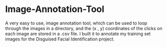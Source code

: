 # Image-Annotation-Tool
A very easy to use, image annotation tool, which can be used to loop through the images in a directory, and the (x , y) coordinates of the clicks on each image are stored in a .csv file. I built it to annotate my training set images for the Disguised Facial Identification project.
